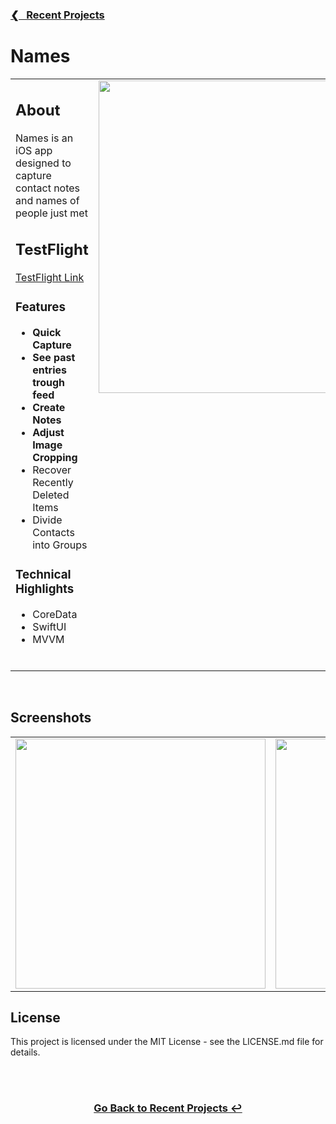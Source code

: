 <h3><a href="https://github.com/ricardonovelot">❮‎‎‎ &nbsp; Recent Projects</a></h3>

<h1>Names</h1>

<table>
<tr>
<td valign="top">

<h2>About</h2>
<p>Names is an iOS app designed to capture contact notes and names of people just met</p>

<h2>TestFlight</h2>
<a href="https://testflight.apple.com/join/NuON0fEq">TestFlight Link</a>
<br>

<h3>Features</h3>
<ul>
<li><strong>Quick Capture</strong>  </li>
<li><strong>See past entries trough feed </strong>  </li>
<li><strong>Create Notes</strong>  </li>
<li><strong>Adjust Image Cropping</strong>  </li>
<li>Recover Recently Deleted Items</li>
<li>Divide Contacts into Groups</li>
</ul>

<h3>Technical Highlights</h3>
<ul>
<li>CoreData</li>
<li>SwiftUI</li>
<li>MVVM</li>
</ul>
<br>

</td>
<td valign="top">
<img src="https://github.com/user-attachments/assets/41a6a1ac-ee93-4960-a0a9-3ff324aba93d" width="500">
</td>
</tr>
</table>
<br>

<h2>Screenshots</h2>

<table>
<tr>
<td valign="top">
  <img src="https://github.com/user-attachments/assets/0b5728c2-f72d-45d5-9612-476832e0ab61" width="400">
</td>

<td valign="top">
  <img src="https://github.com/user-attachments/assets/b2aa8ddd-cdeb-4d0a-95d5-5ef8df9632d0" width="400">
</td>

<td valign="top">
  <img src="https://github.com/user-attachments/assets/5340b6bc-51bd-4d64-9f0b-e9144a7792e6" width="400">
</td>
  
</tr>
</table>

  
<h2>License</h2>
<p>This project is licensed under the MIT License - see the LICENSE.md file for details.</p>
<br>

<br>
<h3 align="center"><a href="https://github.com/ricardonovelot">Go Back to Recent Projects ↩</a></h3>
<br>

